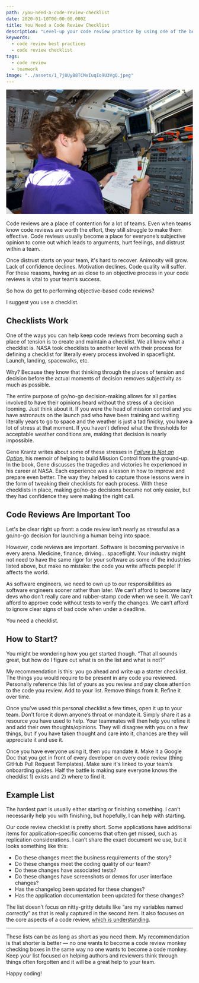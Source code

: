```yaml
---
path: /you-need-a-code-review-checklist
date: 2020-01-10T00:00:00.000Z
title: You Need a Code Review Checklist
description: "Level-up your code review practice by using one of the best tools for ensuring quality: the humble checklist"
keywords:
  - code review best practices
  - code review checklist
tags:
  - code review
  - teamwork
image: "../assets/1_7j8UyB8TCMxIuqIo9U3VgQ.jpeg"
---
```


<center>

![](../assets/1_7j8UyB8TCMxIuqIo9U3VgQ.jpeg)

</center>

Code reviews are a place of contention for a lot of teams. Even when teams know code reviews are worth the effort, they still struggle to make them effective. Code reviews usually become a place for everyone’s subjective opinion to come out which leads to arguments, hurt feelings, and distrust within a team.

Once distrust starts on your team, it's hard to recover. Animosity will grow. Lack of confidence declines. Motivation declines. Code quality will suffer. For these reasons, having an as close to an objective process in your code reviews is vital to your team’s success.

So how do get to performing objective-based code reviews? 

I suggest you use a checklist.

## Checklists Work
One of the ways you can help keep code reviews from becoming such a place of tension is to create and maintain a checklist. We all know what a checklist is. NASA took checklists to another level with their process for defining a checklist for literally every process involved in spaceflight. Launch, landing, spacewalks, etc.

Why? Because they know that thinking through the places of tension and decision before the actual moments of decision removes subjectivity as much as possible.

The entire purpose of go/no-go decision-making allows for all parties involved to have their opinions heard without the stress of a decision looming. Just think about it. If you were the head of mission control and you have astronauts on the launch pad who have been training and waiting literally years to go to space and the weather is just a tad finicky, you have a lot of stress at that moment. If you haven’t defined what the thresholds for acceptable weather conditions are, making that decision is nearly impossible.

Gene Krantz writes about some of these stresses in _[Failure Is Not an Option](https://www.goodreads.com/en/book/show/141499)_, his memoir of helping to build Mission Control from the ground-up. In the book, Gene discusses the tragedies and victories he experienced in his career at NASA. Each experience was a lesson in how to improve and prepare even better. The way they helped to capture those lessons were in the form of tweaking their checklists for each process. With these checklists in place, making go/no-go decisions became not only easier, but they had confidence they were making the right call.

## Code Reviews Are Important Too
Let's be clear right up front: a code review isn’t nearly as stressful as a go/no-go decision for launching a human being into space.

However, code reviews are important. Software is becoming pervasive in every arena. Medicine, finance, driving… spaceflight. Your industry might not need to have the same rigor for your software as some of the industries listed above, but make no mistake: the code you write affects people! If affects the world.

As software engineers, we need to own up to our responsibilities as software engineers sooner rather than later. We can’t afford to become lazy devs who don’t really care and rubber-stamp code when we see it. We can’t afford to approve code without tests to verify the changes. We can’t afford to ignore clear signs of bad code when under a deadline.

You need a checklist.

## How to Start?
You might be wondering how you get started though. “That all sounds great, but how do I figure out what is on the list and what is not?”

My recommendation is this: you go ahead and write up a starter checklist. The things you would require to be present in any code you reviewed. Personally reference this list of yours as you review and pay close attention to the code you review. Add to your list. Remove things from it. Refine it over time.

Once you’ve used this personal checklist a few times, open it up to your team. Don’t force it down anyone’s throat or mandate it. Simply share it as a resource you have used to help. Your teammates will then help you refine it and add their own thoughts/opinions. They will disagree with you on a few things, but if you have taken thought and care into it, chances are they will appreciate it and use it.

Once you have everyone using it, then you mandate it. Make it a Google Doc that you get in front of every developer on every code review (thing GitHub Pull Request Templates). Make sure it's linked to your team’s onboarding guides. Half the battle is making sure everyone knows the checklist 1) exists and 2) where to find it.

## Example List
The hardest part is usually either starting or finishing something. I can’t necessarily help you with finishing, but hopefully, I can help with starting.

Our code review checklist is pretty short. Some applications have additional items for application-specific concerns that often get missed, such as replication considerations. I can’t share the exact document we use, but it looks something like this:

* Do these changes meet the business requirements of the story?
* Do these changes meet the coding quality of our team?
* Do these changes have associated tests?
* Do these changes have screenshots or demos for user interface changes?
* Has the changelog been updated for these changes?
* Has the application documentation been updated for these changes?

The list doesn’t focus on nitty-gritty details like “are my variables named correctly” as that is really captured in the second item. It also focuses on the core aspects of a code review, [which is understanding](https://dangoslen.me/blog/whats-the-point-to-code-reviews-anyway/).

---

These lists can be as long as short as you need them. My recommendation is that shorter is better — no one wants to become a code review monkey checking boxes in the same way no one wants to become a code monkey. Keep your list focused on helping authors and reviewers think through things often forgotten and it will be a great help to your team.

Happy coding!